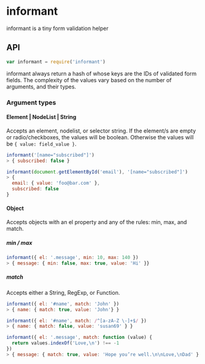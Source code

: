 # informant

informant is a tiny form validation helper

## API
```js
var informant = require('informant')
```

informant always return a hash of whose keys are the IDs of validated form fields. The complexity of the values vary based on the number of arguments, and their types.

### Argument types

#### Element | NodeList | String
Accepts an element, nodelist, or selector string. If the element/s are empty or radio/checkboxes, the values will be boolean. Otherwise the values will be `{ value: field_value }`.

```js
informant('[name="subscribed"]')
> { subscribed: false }

informant(document.getElementById('email'), '[name="subscribed"]')
> {
  email: { value: 'foo@bar.com' },
  subscribed: false
}
```

#### Object
Accepts objects with an el property and any of the rules: min, max, and match.

##### min / max

```js
informant({ el: '.message', min: 10, max: 140 })
> { message: { min: false, max: true, value: 'Hi' }}
```

##### match

Accepts either a String, RegExp, or Function.

```js
informant({ el: '#name', match: 'John' })
> { name: { match: true, value: 'John'} }

informant({ el: '#name', match: /^[a-zA-Z \-]+$/ })
> { name: { match: false, value: 'susan69' } }

informant({ el: '.message', match: function (value) {
  return values.indexOf('Love,\n') !== -1
})
> { message: { match: true, value: 'Hope you’re well.\n\nLove,\nDad' } }
```
